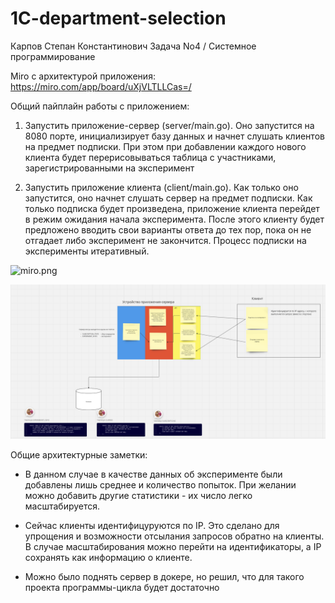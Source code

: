 # 1C-department-selection

Карпов Степан Константинович
Задача No4 / Системное программирование

Miro с архитектурой приложения: https://miro.com/app/board/uXjVLTLLCas=/

Общий пайплайн работы с приложением:

1) Запустить приложение-сервер (server/main.go). Оно запустится на 8080 порте, инициализирует базу данных и начнет слушать клиентов на предмет подписки. При этом при добавлении каждого нового клиента будет перерисовываться таблица с участниками, зарегистрированными на эксперимент

2) Запустить приложение клиента (client/main.go). Как только оно запустится, оно начнет слушать сервер на предмет подписки. Как только подписка будет произведена, приложение клиента перейдет в режим ожидания начала эксперимента. После этого клиенту будет предложено вводить свои варианты ответа до тех пор, пока он не отгадает либо эксперимент не закончится. Процесс подписки на эксперименты итеративный.

![miro.png](Miro)

<p align="center">
 <img width="1700px" src="miro.png" alt="qr"/>
</p>

Общие архитектурные заметки:

* В данном случае в качестве данных об эксперименте были добавлены лишь среднее и количество попыток. При желании можно добавить другие статистики - их число легко масштабируется.

* Сейчас клиенты идентифицуруются по IP. Это сделано для упрощения и возможности отсылания запросов обратно на клиенты. В случае масштабирования можно перейти на идентификаторы, а IP сохранять как информацию о клиенте.

* Можно было поднять сервер в докере, но решил, что для такого проекта программы-цикла будет достаточно
